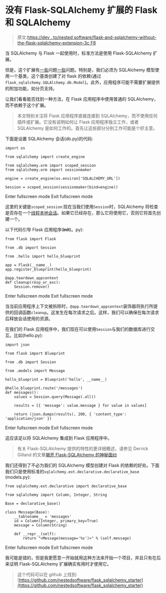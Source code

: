 # 没有 Flask-SQLAlchemy 扩展的 Flask 和 SQLAlchemy

> 原文:[https://dev . to/nested software/flask-and-sqlalchemy-without-the-flask-sqlalchemy-extension-3c F8](https://dev.to/nestedsoftware/flask-and-sqlalchemy-without-the-flask-sqlalchemy-extension-3cf8)

当 SQLAlchemy 与 Flask 一起使用时，标准方法是使用 Flask-SQLAlchemy 扩展。

但是，这个扩展有[一些](https://github.com/mitsuhiko/flask-sqlalchemy/pull/250#issuecomment-77504337)问题[一些](https://stackoverflow.com/questions/28789063/associate-external-class-model-with-flask-sqlalchemy)问题。特别是，我们必须为 SQLAlchemy 模型使用一个基类，这个基类创建了对 flask 的依赖(通过`flask_sqlalchemy.SQLAlchemy.db.Model`)。此外，应用程序可能不需要扩展提供的附加功能，如分页支持。

让我们看看能否找到一种方法，在 Flask 应用程序中使用普通的 SQLAlchemy，而不依赖于这个扩展。

> 本文特别关注将 Flask 应用程序直接连接到 SQLAlchemy，而不使用任何插件或扩展。它没有说明如何让 Flask 应用程序独立工作，或者 SQLAlchemy 是如何工作的。首先让这些部分分别工作可能是个好主意。

下面是设置 SQLAlchemy 会话(db.py)的代码:

```
import os

from sqlalchemy import create_engine

from sqlalchemy.orm import scoped_session
from sqlalchemy.orm import sessionmaker

engine = create_engine(os.environ['SQLALCHEMY_URL'])

Session = scoped_session(sessionmaker(bind=engine)) 
```

Enter fullscreen mode Exit fullscreen mode

这里的关键是`scoped_session`:现在当我们使用`Session`时，SQLAlchemy 将检查是否存在一个[线程本地会话](http://docs.sqlalchemy.org/en/latest/orm/contextual.html#unitofwork-contextual)。如果它已经存在，那么它将使用它，否则它将首先创建一个。

以下代码引导 Flask 应用程序(__init__)。py):

```
from flask import Flask

from .db import Session

from .hello import hello_blueprint

app = Flask(__name__)
app.register_blueprint(hello_blueprint)

@app.teardown_appcontext
def cleanup(resp_or_exc):
    Session.remove() 
```

Enter fullscreen mode Exit fullscreen mode

当当前应用程序上下文被拆除时，`@app.teardown_appcontext`装饰器将执行所提供的回调函数`cleanup`。这发生在每次请求之后。这样，我们可以确保在每次请求后释放会话使用的资源。

在我们的 Flask 应用程序中，我们现在可以使用`Session`与我们的数据库进行交互。比如(hello.py):

```
import json

from flask import Blueprint

from .db import Session

from .models import Message

hello_blueprint = Blueprint('hello', __name__)

@hello_blueprint.route('/messages')
def messages():
    values = Session.query(Message).all()

    results = [{ 'message': value.message } for value in values]

    return (json.dumps(results), 200, { 'content_type': 'application/json' }) 
```

Enter fullscreen mode Exit fullscreen mode

这应该足以将 SQLAlchemy 集成到 Flask 应用程序中。

> 有关 Flask-SQLAlchemy 提供的特性的更详细概述，请参见 Derrick Gilland 的文章[揭开 Flask-SQLAlchemy 的神秘面纱](http://derrickgilland.com/posts/demystifying-flask-sqlalchemy/)

我们还得到了不必为我们的 SQLAlchemy 模型创建对 Flask 的依赖的好处。下面我们只是使用标准的`sqlalchemy.ext.declarative.declarative_base` (models.py):

```
from sqlalchemy.ext.declarative import declarative_base

from sqlalchemy import Column, Integer, String

Base = declarative_base()

class Message(Base):
    __tablename__ = 'messages'
    id = Column(Integer, primary_key=True)
    message = Column(String)

    def __repr__(self):
        return "<Message(message='%s')>" % (self.message) 
```

Enter fullscreen mode Exit fullscreen mode

我可能是错的，但是我更愿意一开始就用这种方法来开始一个项目，并且只有在后来证明 Flask-SQLAlchemy 扩展确实有用时才使用它。

> 这个代码可以在 github 上找到:[https://github.com/nestedsoftware/flask_sqlalchemy_starter](https://github.com/nestedsoftware/flask_sqlalchemy_starter)